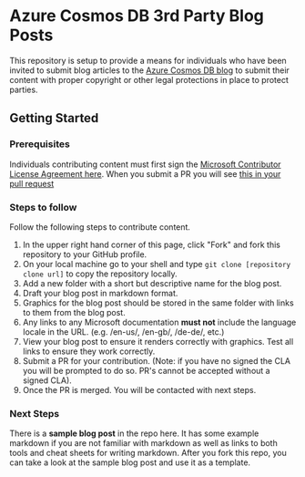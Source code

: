 # Azure Cosmos DB 3rd Party Blog Posts

This repository is setup to provide a means for individuals who have been invited to submit blog articles to the [Azure Cosmos DB blog](https://devblogs.microsoft.com/cosmosdb/) to submit their content with proper copyright or other legal protections in place to protect parties.

## Getting Started

### Prerequisites

Individuals contributing content must first sign the [Microsoft Contributor License Agreement here](https://cla.opensource.microsoft.com/microsoft/.github). When you submit a PR you will see [this in your pull request](https://docs.opensource.microsoft.com/tools/cla/#how-does-it-work)

### Steps to follow

Follow the following steps to contribute content.

1. In the upper right hand corner of this page, click "Fork" and fork this repository to your GitHub profile.
1. On your local machine go to your shell and type `git clone [repository clone url]` to copy the repository locally.
1. Add a new folder with a short but descriptive name for the blog post.
1. Draft your blog post in markdown format.
1. Graphics for the blog post should be stored in the same folder with links to them from the blog post.
1. Any links to any Microsoft documentation **must not** include the language locale in the URL. (e.g. /en-us/, /en-gb/, /de-de/, etc.)
1. View your blog post to ensure it renders correctly with graphics. Test all links to ensure they work correctly.
1. Submit a PR for your contribution. (Note: if you have no signed the CLA you will be prompted to do so. PR's cannot be accepted without a signed CLA).
1. Once the PR is merged. You will be contacted with next steps.

### Next Steps

There is a **sample blog post** in the repo here. It has some example markdown if you are not familiar with markdown as well as links to both tools and cheat sheets for writing markdown. After you fork this repo, you can take a look at the sample blog post and use it as a template.

